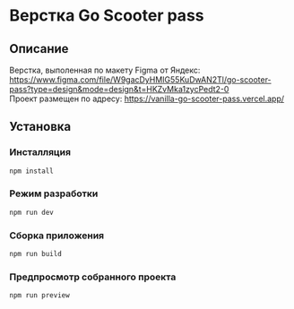 # Верстка Go Scooter pass

## Описание

Верстка, выполенная по макету Figma от Яндекс: https://www.figma.com/file/W9gacDyHMIG55KuDwAN2Tl/go-scooter-pass?type=design&mode=design&t=HKZvMka1zycPedt2-0<br>
Проект размещен по адресу: https://vanilla-go-scooter-pass.vercel.app/

## Установка

### Инсталляция

```sh
npm install
```

### Режим разработки

```sh
npm run dev
```

### Сборка приложения

```sh
npm run build
```

### Предпросмотр собранного проекта

```sh
npm run preview
```

